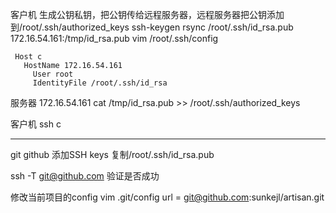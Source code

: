 客户机 生成公钥私钥，把公钥传给远程服务器，远程服务器把公钥添加到/root/.ssh/authorized_keys
  ssh-keygen
  rsync /root/.ssh/id_rsa.pub 172.16.54.161:/tmp/id_rsa.pub
  vim /root/.ssh/config
```
 Host c
   HostName 172.16.54.161
     User root
     IdentityFile /root/.ssh/id_rsa
```

服务器 172.16.54.161
    cat /tmp/id_rsa.pub >> /root/.ssh/authorized_keys
    
客户机
     ssh c


***
git
github 添加SSH keys 复制/root/.ssh/id_rsa.pub

ssh -T git@github.com
验证是否成功

修改当前项目的config
 vim .git/config
url = git@github.com:sunkejl/artisan.git

